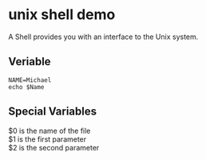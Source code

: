 # unix shell demo
A Shell provides you with an interface to the Unix system.

## Veriable
`NAME=Michael`\
`echo $Name`

## Special Variables
$0 is the name of the file\
$1 is the first parameter\
$2 is the second parameter

